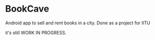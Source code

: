 # BookCave
Android app to sell and rent books in a city. Done as a project for IITU

it's still WORK IN PROGRESS.
